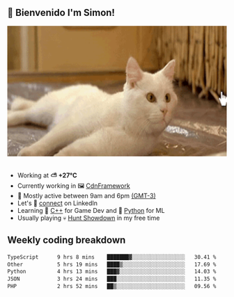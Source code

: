 <h2>👋 <b>Bienvenido I'm Simon!&nbsp;</b></h2>

<section>
  <img src="./static/banner.gif" height=300 width=1000>
</section>

<br>

<ul>
  <li>
		<!--START_SECTION:weather-->
		Working at <b>⛅️  +27°C</b>
		<!--END_SECTION:weather-->
  </li>
  <li>
    Currently working in 🖼️&nbsp;<a href=https://github.com/snapverse/cdn-framework target=_blank>CdnFramework</a>
  </li>
  <li>
    🚩 Mostly active between 9am and 6pm <a href=https://onlinealarmkur.com/world/es target=_blank>(GMT-3)</a>
  </li>
  <li>
    Let's 🔗&nbsp;<a href=https://www.linkedin.com/in/itsimmons target=_blank>connect</a> on LinkedIn
  </li>
  <li>
    Learning 👴&nbsp;<a href=https://images3.memedroid.com/images/UPLOADED755/65f2bce6734f6.webp target=_blank>C++</a> for Game Dev and 🐍&nbsp;<a href=https://qph.cf2.quoracdn.net/main-qimg-4472b6229cb75bf66ab531f3ebd4f975-lq target=_blank>Python</a> for ML
  </li>
  <li>
    Usually playing 💀&nbsp;<a href=https://www.huntshowdown.com target=_blank>Hunt Showdown</a> in my free time
  </li>
</ul>

<h2><b>Weekly coding breakdown </b></h2>

<!--START_SECTION:waka-->

```txt
TypeScript      9 hrs 8 mins    ███████▓░░░░░░░░░░░░░░░░░   30.41 %
Other           5 hrs 19 mins   ████▒░░░░░░░░░░░░░░░░░░░░   17.69 %
Python          4 hrs 13 mins   ███▓░░░░░░░░░░░░░░░░░░░░░   14.03 %
JSON            3 hrs 24 mins   ███░░░░░░░░░░░░░░░░░░░░░░   11.35 %
PHP             2 hrs 52 mins   ██▒░░░░░░░░░░░░░░░░░░░░░░   09.56 %
```

<!--END_SECTION:waka-->
